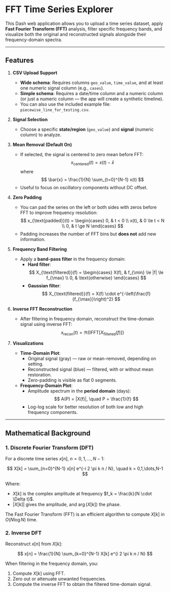 # FFT Time Series Explorer

This Dash web application allows you to upload a time series dataset, apply **Fast Fourier Transform (FFT)** analysis, filter specific frequency bands, and visualize both the original and reconstructed signals alongside their frequency-domain spectra.

---

## Features

1. **CSV Upload Support**
   - **Wide schema**: Requires columns `geo_value`, `time_value`, and at least one numeric signal column (e.g., `cases`).
   - **Simple schema**: Requires a date/time column and a numeric column (or just a numeric column — the app will create a synthetic timeline).
   - You can also use the included example file: `piecewise_line_for_testing.csv`.

2. **Signal Selection**
   - Choose a specific **state/region** (`geo_value`) and **signal** (numeric column) to analyze.

3. **Mean Removal (Default On)**
   - If selected, the signal is centered to zero mean before FFT:
     $$
     x_{\text{centered}}(t) = x(t) - \bar{x}
     $$
     where
     $$
     \bar{x} = \frac{1}{N} \sum_{t=0}^{N-1} x(t)
     $$
   - Useful to focus on oscillatory components without DC offset.

4. **Zero Padding**
   - You can pad the series on the left or both sides with zeros before FFT to improve frequency resolution:
     $$
     x_{\text{padded}}(t) =
     \begin{cases}
     0, & t < 0 \\
     x(t), & 0 \le t < N \\
     0, & t \ge N
     \end{cases}
     $$
   - Padding increases the number of FFT bins but **does not** add new information.

5. **Frequency Band Filtering**
   - Apply a **band-pass filter** in the frequency domain:
     - **Hard filter**:
       $$
       X_{\text{filtered}}(f) =
       \begin{cases}
       X(f), & f_{\min} \le |f| \le f_{\max} \\
       0, & \text{otherwise}
       \end{cases}
       $$
     - **Gaussian filter**:
       $$
       X_{\text{filtered}}(f) = X(f) \cdot e^{-\left(\frac{f}{f_{\max}}\right)^2}
       $$

6. **Inverse FFT Reconstruction**
   - After filtering in frequency domain, reconstruct the time-domain signal using inverse FFT:
     $$
     x_{\text{recon}}(t) = \Re\{ \text{IFFT}[X_{\text{filtered}}(f)] \}
     $$

7. **Visualizations**
   - **Time-Domain Plot**:
     - Original signal (gray) — raw or mean-removed, depending on setting.
     - Reconstructed signal (blue) — filtered, with or without mean restoration.
     - Zero-padding is visible as flat 0 segments.
   - **Frequency-Domain Plot**:
     - Amplitude spectrum in the **period domain** (days):
       $$
       A(P) = |X(f)|, \quad P = \frac{1}{f}
       $$
     - Log-log scale for better resolution of both low and high frequency components.

---

## Mathematical Background

### 1. Discrete Fourier Transform (DFT)
For a discrete time series $x[n],\ n=0,1,\dots,N-1$:

$$
X[k] = \sum_{n=0}^{N-1} x[n] e^{-i 2 \pi k n / N}, \quad k = 0,1,\dots,N-1
$$

Where:
- $X[k]$ is the complex amplitude at frequency $f_k = \frac{k}{N \cdot \Delta t}$.
- $|X[k]|$ gives the amplitude, and $\arg(X[k])$ the phase.

The Fast Fourier Transform (FFT) is an efficient algorithm to compute $X[k]$ in $O(N \log N)$ time.

### 2. Inverse DFT
Reconstruct $x[n]$ from $X[k]$:

$$
x[n] = \frac{1}{N} \sum_{k=0}^{N-1} X[k] e^{i 2 \pi k n / N}
$$

When filtering in the frequency domain, you:
1. Compute $X[k]$ using FFT.
2. Zero out or attenuate unwanted frequencies.
3. Compute the inverse FFT to obtain the filtered time-domain signal.



